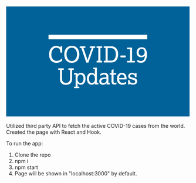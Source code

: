 ![Image description](https://github.com/ShuhaoBai/COVID19-Case-Show-Chart-by-React/blob/master/src/components/img/cb-covid19-updates.jpg)


Utilized third party API to fetch the active COVID-19 cases from the world.
Created the page with React and Hook.


To run the app:
1. Clone the repo
2. npm i
3. npm start
4. Page will be shown in "localhost:3000" by default.
